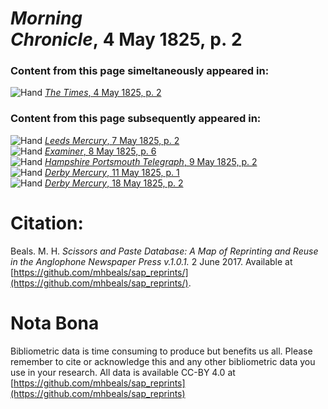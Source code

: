 # *Morning Chronicle*, 4 May 1825, p. 2  
  
### Content from this page simeltaneously appeared in:  
![Hand](http://scissorsandpaste.net/wp-content/uploads/2017/06/smallhandpointer.png) [*The Times*, 4 May 1825, p. 2](https://mhbeals.github.io/sap_html/The-Times/The-Times-4-May-1825-p-2)  
  
### Content from this page subsequently appeared in:  
![Hand](http://scissorsandpaste.net/wp-content/uploads/2017/06/smallhandpointer.png) [*Leeds Mercury*, 7 May 1825, p. 2](https://mhbeals.github.io/sap_html/Leeds-Mercury/Leeds-Mercury-7-May-1825-p-2)  
![Hand](http://scissorsandpaste.net/wp-content/uploads/2017/06/smallhandpointer.png) [*Examiner*, 8 May 1825, p. 6](https://mhbeals.github.io/sap_html/Examiner/Examiner-8-May-1825-p-6)  
![Hand](http://scissorsandpaste.net/wp-content/uploads/2017/06/smallhandpointer.png) [*Hampshire Portsmouth Telegraph*, 9 May 1825, p. 2](https://mhbeals.github.io/sap_html/Hampshire-Portsmouth-Telegraph/Hampshire-Portsmouth-Telegraph-9-May-1825-p-2)  
![Hand](http://scissorsandpaste.net/wp-content/uploads/2017/06/smallhandpointer.png) [*Derby Mercury*, 11 May 1825, p. 1](https://mhbeals.github.io/sap_html/Derby-Mercury/Derby-Mercury-11-May-1825-p-1)  
![Hand](http://scissorsandpaste.net/wp-content/uploads/2017/06/smallhandpointer.png) [*Derby Mercury*, 18 May 1825, p. 2](https://mhbeals.github.io/sap_html/Derby-Mercury/Derby-Mercury-18-May-1825-p-2)  


# Citation: 

Beals. M. H. *Scissors and Paste Database: A Map of Reprinting and Reuse in the Anglophone Newspaper Press v.1.0.1.* 2 June 2017. Available at [https://github.com/mhbeals/sap_reprints/](https://github.com/mhbeals/sap_reprints/). 

# Nota Bona

Bibliometric data is time consuming to produce but benefits us all. Please remember to cite or acknowledge this and any other bibliometric data you use in your research. All data is available CC-BY 4.0 at [https://github.com/mhbeals/sap_reprints](https://github.com/mhbeals/sap_reprints)